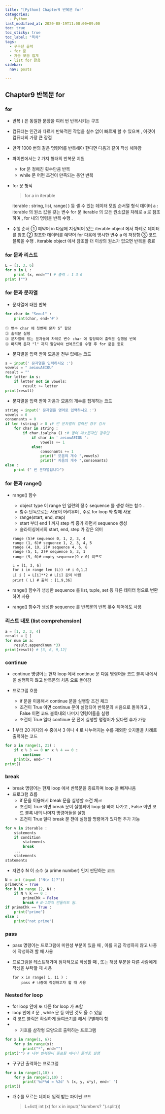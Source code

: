 ```yaml
---
title: "[Python] Chapter9 반복문 for"
categories:   
  - Python
last_modified_at: 2020-08-19T11:00:00+09:00
toc: true
toc_sticky: true
toc_label: "목차"
tags:
  - 구구단 출력
  - for 문
  - 자음 모음 집계
  - list for 활용
sidebar:
  nav: posts

---
```


## Chapter9 반복문 for 
### for
- 반복 ( 은 동일한 문장을 여러 번 반복시키는 구조
- 컴퓨터는 인간과 다르게 반복적인 작업을 실수 없이 빠르게 할 수 있으며 , 이것이 컴퓨터의 가장 큰 장점
- 만약 1000 번의 같은 명령어를 반복해야 한다면 다음과 같이 작성 해야함
- 파이썬에서는 2 가지 형태의 반복문 지원
    - for 문 정해진 횟수만큼 반복
    - while 문 어떤 조건이 만족되는 동안 반복
- for 문 형식

    > for a in iterable
    
    iterable : string, list, range( ) 등 셀 수 있는 데이터 모임 순서열 형식 데이터
    a : iterable 의 원소 값을 갖는 변수
    for 문 iterable 의 모든 원소값을 차례로 a 로 참조 하여 , for 내의 명령을 반복 수행 .
    
- 수행 순서
    ① 예약어 in 다음에 지정되어 있는 iterable object 에서 차례로 데이터를 참조
    ② 참조한 데이터를 예약어 for 다음에 명시한 변수 a 에 저장함
    ③ 코드 블록을 수행 . iterable object 에서 참조할 더 이상의 원소가 없으면 반복을 종료    
### for 문과 리스트

```python
L = [1, 3, 6]
for x in L :
    print (x, end="") # 출력 : 1 3 6
print ("")
```

### for 문과 문자열
- 문자열에 대한 반복

```python
for char in "Seoul" :
    print(char, end='#')
```

    ① 변수 char 에 첫번째 문자 S” 할당
    ② 출력문 실행
    ③ 문자열에 있는 문자들이 차례로 변수 char 에 할당되어 출력문 실행을 반복
    ④ 마지막 문자 "l" 까지 할당하여 반복코드를 수행 후 for 문을 종료

- 문자열을 입력 받아 모음을 전부 없애는 코드

```python
s = input(' 문자열을 입력하시오 :')
vowels = " aeiouAEIOU"
result = ""
for letter in s:
    if letter not in vowels:
        result += letter
print(result)
```

- 문자열을 입력 받아 자음과 모음의 개수를 집계하는 코드

```python
string = input(' 문자열을 영어로 입력하시오 :')
vowels = 0
consonants = 0
if len (string) > 0 :# 빈 문자열이 입력된 경우 검사
    for char in string :
        if char.isalpha () :# 영어 대소문자인 경우만
            if char in ' aeiouAEIOU ':
                vowels += 1
            else:
                consonants += 1
                print(" 모음의 개수 ",vowels)
                print(" 자음의 개수 ",consonants)
else :
    print (" 빈 문자열입니다")  

```


### for 문과 range()
- range() 함수
    - object type 이 range 인 일련의 정수 sequence 를 생성 하는 함수 . 
    - 함수 단독으로는 사용이 어려우며 , 주로 for loop 와 함께 사용
    - range(start, end, step)
    - start 부터 end 1 까지 step 씩 증가 하면서 sequence 생성
    - 슬라이싱에서의 start, end, step 가 같은 의미
    
    ```
    range (5)# sequence 0, 1, 2, 3, 4
    range (1, 6)# sequence 1, 2, 3, 4, 5
    range (4, 10, 2)# sequence 4, 6, 8
    range (5, 1, 2)# sequence 5, 3, 1
    range (9, 0)# empty sequence(9 > 0) 이므로
    
    L = [1, 3, 6]
    for i in range len (L)) :# i 0,1,2
    L[ i ] = L[i]**2 # L[i] 값이 바뀜
    print ( L) # 출력 : [1,9,36]
    
    ```

- range() 함수가 생성한 sequence 를 list, tuple, set 등 다른 데이터 형으로 변환하여 사용
- range() 함수가 생성한 sequence 를 반복문의 반복 횟수 제어에도 사용
    
### 리스트 내포 (list comprehension)

```python
a = [1, 2, 3, 4]
result = [ ]
for num in a:
    result.append(num *3)
print(result) # [3, 6, 9,12]

```

### continue
- continue 명령어는 현재 loop 에서 continue 문 다음 명령어들 코드 블록 내에서 을 실행하지 않고 반복문의 처음 으로 돌아감
- 프로그램 흐름
    - if 문을 이용해서 continue 문을 실행할 조건 체크
    - 조건이 True 이면 continue 문이 실행되어 반복문의 처음으로 돌아가고 , False 이면 코드 블록내의 나머지 명령어들을 실행
    - 조건이 True 일때 continue 문 전에 실행할 명령어가 있다면 추가 가능

- 1 부터 20 까지의 수 중에서 3 이나 4 로 나누어지는 수를 제외한 숫자들을 차례로 출력하는 코드
  
```python
for x in range(1, 21) :
    if x % 3 == 0 or x % 4 == 0 :
        continue
    print(x, end=" ")
print()
```

### break
- break 명령어는 현재 loop 에서 반복문을 종료하며 loop 을 빠져나옴
- 프로그램 흐름
    - if 문을 이용해서 break 문을 실행할 조건 체크
    - 조건이 True 이면 break 문이 실행되어 loop 을 빠져 나가고 , False 이면 코드 블록 내의 나머지 명령어들을 실행
    - 조건이 True 일때 break 문 전에 실행할 명령어가 있다면 추가 가능

```python
for v in iterable :
    statements
    if condition
        statements
        break
    ...
    statements
statements

```

- 자연수 N 이 소수 (a prime number) 인지 판단하는 코드

```python
N = int (input ("N(> 1)?"))
primeChk = True
for k in range (2, N) :
    if N % k == 0 :
        primeChk = False
        break # N-1까지 안돌아도 됨.
if primeChk == True :
    print("prime")
else :
    print("not prime")

```

### pass
- pass 명령어는 프로그램에 미완성 부분이 있을 때 , 이를 지금 작성하지 않고 나중에 작성하려 할 때 사용
- 프로그램을 테스트해가며 점차적으로 작성할 때 , 또는 해당 부분을 다른 사람에게 작성을 부탁할 때 사용
  
    ```    
    for x in range( 1, 11 ) :
        pass # 나중에 작성하고자 할 때 사용
    ```
    
### Nested for loop
- for loop 안에 또 다른 for loop 가 포함
- loop 안에 if 문 , while 문 등 어떤 것도 올 수 있음
- 각 코드 블럭은 확실하게 들여쓰기를 해서 구별해야 함
- * 기호를 삼각형 모양으로 출력하는 프로그램
```python
for x in range(1, 6):
    for y in range(x):
        print("*", end="")
print("") # 내부 반복문이 종료될 때마다 줄바꿈 실행

```

- 구구단 출력하는 프로그램
```python
for x in range(1,10) :
    for y in range(1,10) :
        print('%d*%d = %2d' % (x, y, x*y), end=' ')
print()

```

- 개수를 모르는 데이터 입력 받는 파이썬 코드
    > L=list( int (x) for x in input("Numbers? ").split())